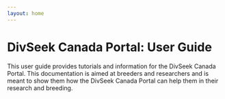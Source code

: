 ```yaml
---
layout: home
---
```


# DivSeek Canada Portal: User Guide

This user guide provides tutorials and information for the DivSeek Canada Portal. This documentation is aimed at breeders and researchers and is meant to show them how the DivSeek Canada Portal can help them in their research and breeding.
